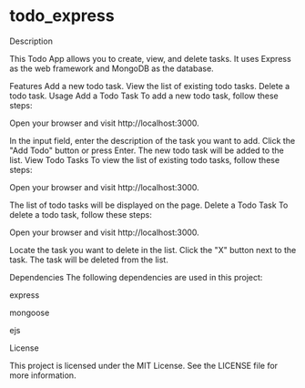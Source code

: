 # todo_express

Description

This Todo App allows you to create, view, and delete tasks. It uses Express as the web framework and MongoDB as the database.

Features
Add a new todo task.
View the list of existing todo tasks.
Delete a todo task.
Usage
Add a Todo Task
To add a new todo task, follow these steps:

Open your browser and visit http://localhost:3000.

In the input field, enter the description of the task you want to add.
Click the "Add Todo" button or press Enter.
The new todo task will be added to the list.
View Todo Tasks
To view the list of existing todo tasks, follow these steps:

Open your browser and visit http://localhost:3000.

The list of todo tasks will be displayed on the page.
Delete a Todo Task
To delete a todo task, follow these steps:

Open your browser and visit http://localhost:3000.

Locate the task you want to delete in the list.
Click the "X" button next to the task.
The task will be deleted from the list.

Dependencies
The following dependencies are used in this project:

express

mongoose

ejs

License

This project is licensed under the MIT License. See the LICENSE file for more information.

